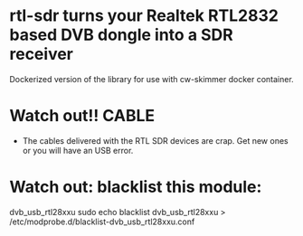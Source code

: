 rtl-sdr
turns your Realtek RTL2832 based DVB dongle into a SDR receiver
======================================================================

Dockerized version of the library for use with cw-skimmer docker container.


# Watch out!! CABLE
- The cables delivered with the RTL SDR devices are crap. Get new ones or you will have an USB error.

# Watch out: blacklist this module:
dvb_usb_rtl28xxu
sudo echo blacklist dvb_usb_rtl28xxu > /etc/modprobe.d/blacklist-dvb_usb_rtl28xxu.conf